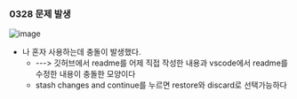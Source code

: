 ### 0328 문제 발생  

![image](https://github.com/s8st/20240320FinalProject/assets/153998744/7563d222-1c71-4391-9e5c-883fa1cfc14c)  

- 나 혼자 사용하는데 충돌이 발생했다.
  - ---> 깃허브에서 readme를 어제 직접 작성한 내용과 vscode에서 readme를 수정한 내용이 충돌한 모양이다
  - stash changes and continue를 누르면 restore와 discard로 선택가능하다



